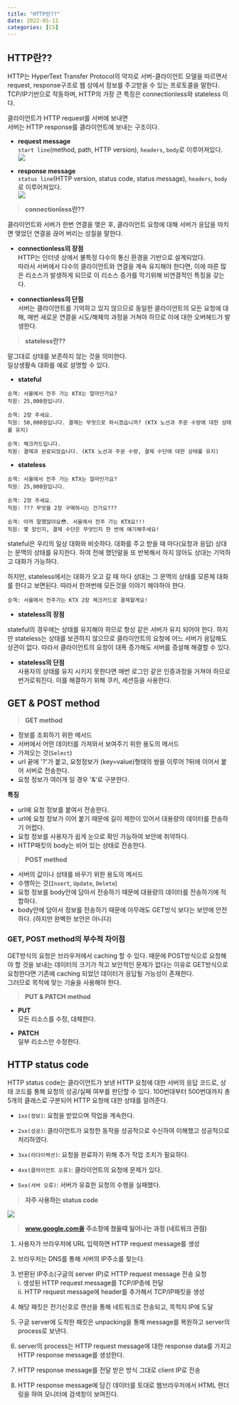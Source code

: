 ```yaml
---
title: "HTTP란??"
date: 2022-05-11
categories: [CS]
---
```

## HTTP란??

HTTP는 HyperText Transfer Protocol의 약자로 서버-클라이언트 모델을 따르면서 request, response구조로 웹 상에서 정보를 주고받을 수 있는 프로토콜을 말한다. TCP/IP기반으로 작동하며, HTTP의 가장 큰 특징은 connectionless와 stateless 이다.

클라이언트가 HTTP request를 서버에 보내면  
서버는 HTTP response를 클라이언트에 보내는 구조이다.

-   **request message**  
    `start line`(method, path, HTTP version), `headers`, `body`로 이루어져있다.  
    ![](https://velog.velcdn.com/images/lkdfj6/post/1972bcd3-f6e3-41d3-a2f7-cfeef21c4ead/image.png)

-   **response message**  
    `status line`(HTTP version, status code, status message), `headers`, `body`로 이루어져있다.  
    ![](https://velog.velcdn.com/images/lkdfj6/post/37f8dd74-4c29-47fc-b388-68233e1fde83/image.png)

> **connectionless란??**

클라이언트와 서버가 한번 연결을 맺은 후, 클라이언트 요청에 대해 서버가 응답을 마치면 맺었던 연결을 끊어 버리는 성질을 말한다.

-   **connectionless의 장점**  
    HTTP는 인터넷 상에서 불특정 다수의 통신 환경을 기반으로 설계되었다.  
    따라서 서버에서 다수의 클라이언트와 연결을 계속 유지해야 한다면, 이에 따른 많은 리소스가 발생하게 되므로 이 리소스 증가를 막기위해 비연결적인 특징을 갖는다.
    
-   **connectionless의 단점**  
    서버는 클라이언트를 기억하고 있지 않으므로 동일한 클라이언트의 모든 요청에 대해, 매번 새로운 연결을 시도/해체의 과정을 거쳐야 하므로 이에 대한 오버헤드가 발생한다.
    

> **stateless란??**

말그대로 상태를 보존하지 않는 것을 의미한다.  
일상생활속 대화를 예로 설명할 수 있다.

-   **stateful**

```
승객: 서울에서 전주 가는 KTX는 얼마인가요?
직원: 25,000원입니다.

승객: 2장 주세요.
직원: 50,000원입니다. 결제는 무엇으로 하시겠습니까? (KTX 노선과 주문 수량에 대한 상태를 유지)

승객: 체크카드입니다.
직원: 결제과 완료되었습니다. (KTX 노선과 주문 수량, 결제 수단에 대한 상태를 유지)
```

-   **stateless**

```
승객: 서울에서 전주 가는 KTX는 얼마인가요?
직원: 25,000원입니다.

승객: 2장 주세요.
직원: ??? 무엇을 2장 구매하시는 건가요???

승객: 아까 말했잖아요😳. 서울에서 전주 가는 KTX요!!!
직원: 몇 장인지, 결제 수단은 무엇인지 한 번에 얘기해주세요!
```

stateful은 우리의 일상 대화와 비슷하다. 대화를 주고 받을 때 마다(요청과 응답) 상대는 문맥의 상태를 유지한다. 하여 전에 했던말을 또 반복해서 하지 않아도 상대는 기억하고 대화가 가능하다.

하지만, stateless에서는 대화가 오고 갈 때 마다 상대는 그 문맥의 상태를 모른체 대화를 한다고 보면된다. 따라서 한꺼번에 모든것을 이야기 해야하야 한다.

```
승객: 서울에서 전주가는 KTX 2장 체크카드로 결제할게요!
```

-   **stateless의 장점**

stateful의 경우에는 상태를 유지해야 하므로 항상 같은 서버가 유지 되어야 한다. 하지만 stateless는 상태를 보관하지 않으므로 클라이언트의 요청에 어느 서버가 응답해도 상관이 없다. 따라서 클라이언트의 요청이 대폭 증가해도 서버를 증설해 해결할 수 있다.

-   **stateless의 단점**  
    사용자의 상태를 유지 시키지 못한다면 매번 로그인 같은 인증과정을 거쳐야 하므로 번거로워진다. 이를 해결하기 위해 쿠키, 세션등을 사용한다.

  

## GET & POST method

> **GET method**

-   정보를 조회하기 위한 메서드
-   서버에서 어떤 데이터를 가져와서 보여주기 위한 용도의 메서드
-   가져오는 것(`Select`)
-   url 끝에 '?'가 붙고, 요청정보가 (key=value)형태의 쌍을 이루어 ?뒤에 이어서 붙어 서버로 전송한다.
-   요청 정보가 여러개 일 경우 '&'로 구분한다.

**특징**

-   url에 요청 정보를 붙여서 전송한다.
-   url에 요청 정보가 이어 붙기 때문에 길이 제한이 있어서 대용량의 데이터를 전송하기 어렵다.
-   요청 정보를 사용자가 쉽게 눈으로 확인 가능하여 보안에 취약하다.
-   HTTP패킷의 body는 비어 있는 상태로 전송한다.

> **POST method**

-   서버의 값이나 상태를 바꾸기 위한 용도의 메서드
-   수행하는 것(`Insert`, `Update`, `Delete`)
-   요청 정보를 body안에 담아서 전송하기 때문에 대용량의 데이터를 전송하기에 적합하다.
-   body안에 담아서 정보를 전송하기 때문에 아무래도 GET방식 보다는 보안에 안전하다. (하지만 완벽한 보안은 아니다)

### GET, POST method의 부수적 차이점

GET방식의 요청은 브라우저에서 caching 할 수 있다. 때문에 POST방식으로 요청해야 할 것을 보내는 데이터의 크기가 작고 보안적인 문제가 없다는 이유로 GET방식으로 요청한다면 기존에 caching 되었던 데이터가 응답될 가능성이 존재한다.  
그러므로 목적에 맞는 기술을 사용해야 한다.

> **PUT & PATCH method**

-   **PUT**  
    모든 리소스를 수정, 대체한다.
    
-   **PATCH**  
    일부 리소스만 수정한다.
    

  

## HTTP status code

HTTP status code는 클라이언트가 보낸 HTTP 요청에 대한 서버의 응답 코드로, 상태 코드를 통해 요청의 성공/실패 여부를 판단할 수 있다. 100번대부터 500번대까지 총 5개의 클래스로 구분되어 HTTP 요청에 대한 상태를 알려준다.

-   `1xx(정보)`: 요청을 받았으며 작업을 계속한다.
    
-   `2xx(성공)`: 클라이언트가 요청한 동작을 성공적으로 수신하여 이해했고 성공적으로 처리하였다.
    
-   `3xx(리다이렉션)`: 요청을 완료하기 위해 추가 작업 조치가 필요하다.
    
-   `4xx(클라이언트 오류)`: 클라이언트의 요청에 문제가 있다.
    
-   `5xx(서버 오류)`: 서버가 유효한 요청의 수행을 실패했다.
    

> **자주 사용하는 status code**

![](https://velog.velcdn.com/images/lkdfj6/post/a9169aba-a669-4083-971a-f6cf4f6641d5/image.png)

> **www.google.com을 주소창에 쳤을때 일어나는 과정 (네트워크 관점)**

1.  사용자가 브라우저에 URL 입력하면 HTTP request message를 생성
    
2.  브라우저는 DNS를 통해 서버의 IP주소를 찾는다.
    
3.  반환된 IP주소(구글의 server IP)로 HTTP request message 전송 요청  
    i. 생성된 HTTP request message를 TCP/IP층에 전달  
    ii. HTTP request message에 header를 추가해서 TCP/IP패킷을 생성
    
4.  해당 패킷은 전기신호로 랜선을 통해 네트워크로 전송되고, 목적지 IP에 도달
    
5.  구글 server에 도착한 패킷은 unpacking을 통해 message를 복원하고 server의 process로 보낸다.
    
6.  server의 process는 HTTP request message에 대한 response data를 가지고 HTTP response message를 생성한다.
    
7.  HTTP response message를 전달 받은 방식 그대로 client IP로 전송
    
8.  HTTP response message에 담긴 데이터를 토대로 웹브라우저에서 HTML 렌더링을 하여 모니터에 검색창이 보여진다.